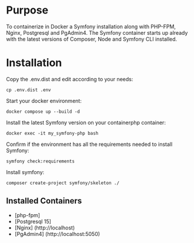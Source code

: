 # Purpose

To containerize in Docker a Symfony installation along with PHP-FPM, Nginx, Postgresql and PgAdmin4.
The Symfony container starts up already with the latest versions of Composer, Node and Symfony CLI installed.

# Installation

Copy the .env.dist and edit according to your needs:
```
cp .env.dist .env
```

Start your docker environment:
```
docker compose up --build -d
```

Install the latest Symfony version on your containerphp container:
```
docker exec -it my_symfony-php bash
```

Confirm if the environment has all the requirements needed to install Symfony:
```
symfony check:requirements
```

Install symfony:
```
composer create-project symfony/skeleton ./
```


## Installed Containers
- [php-fpm]
- [Postgresql 15]
- [Nginx] (http://localhost)
- [PgAdmin4] (http://localhost:5050)